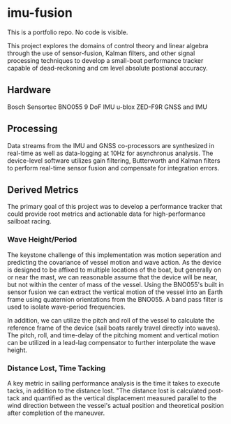 # imu-fusion
This is a portfolio repo. No code is visible.

This project explores the domains of control theory and linear algebra through the use of sensor-fusion, Kalman filters, and other signal processing techniques to develop a small-boat performance tracker capable of dead-reckoning and cm level absolute postional accuracy.

## Hardware
Bosch Sensortec BNO055 9 DoF IMU
u-blox ZED-F9R GNSS and IMU

## Processing
Data streams from the IMU and GNSS co-processors are synthesized in real-time as well as data-logging at 10Hz for asynchronus analysis. The device-level software utilizes gain filtering, Butterworth and Kalman filters to perform real-time sensor fusion and compensate for integration errors.

## Derived Metrics
The primary goal of this project was to develop a performance tracker that could provide root metrics and actionable data for high-performance sailboat racing. 

### Wave Height/Period
The keystone challenge of this implementation was motion seperation and predicting the covariance of vessel motion and wave action. As the device is designed to be affixed to multiple locations of the boat, but generally on or near the mast, we can reasonable assume that the device will be near, but not within the center of mass of the vessel. Using the BNO055's built in sensor fusion we can extract the vertical motion of the vessel into an Earth frame using quaternion orientations from the BNO055. A band pass filter is used to isolate wave-period frequencies.

In addition, we can utilize the pitch and roll of the vessel to calculate the reference frame of the device (sail boats rarely travel directly into waves). The pitch, roll, and time-delay of the pitching moment and vertical motion can be utilized in a lead-lag compensator to further interpolate the wave height.

### Distance Lost, Time Tacking
A key metric in sailing performance analysis is the time it takes to execute tacks, in addition to the distance lost. "The distance lost is calculated post-tack and quantified as the vertical displacement measured parallel to the wind direction between the vessel's actual position and theoretical position after completion of the maneuver. 
